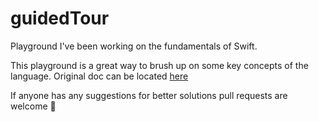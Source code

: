 # guidedTour
Playground I've been working on the fundamentals of Swift.

This playground is a great way to brush up on some key concepts of the language. Original doc can be located [here](https://developer.apple.com/library/content/documentation/Swift/Conceptual/Swift_Programming_Language/GuidedTour.html)

If anyone has any suggestions for better solutions pull requests are welcome 🙂
